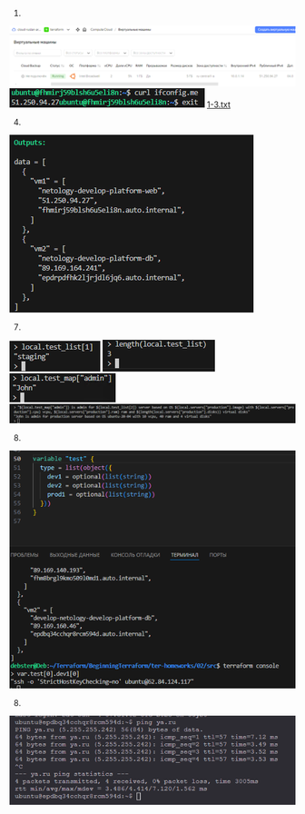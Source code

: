 1. 

![Alt text](https://github.com/RuslanArestov/Terraform-Basics/blob/master/images/1.png) 
![Alt text](https://github.com/RuslanArestov/Terraform-Basics/blob/master/images/1-2.png) 
[1-3.txt](https://github.com/RuslanArestov/Terraform-Basics/blob/master/images/1-3.txt)

4. 

![Alt text](https://github.com/RuslanArestov/Terraform-Basics/blob/master/images/4.png)
 
7. 

![Alt text](https://github.com/RuslanArestov/Terraform-Basics/blob/master/images/7-1.png) 
![Alt text](https://github.com/RuslanArestov/Terraform-Basics/blob/master/images/7-2.png) 
![Alt text](https://github.com/RuslanArestov/Terraform-Basics/blob/master/images/7-3.png) 
![Alt text](https://github.com/RuslanArestov/Terraform-Basics/blob/master/images/7-4.png)

8. 

![Alt text](https://github.com/RuslanArestov/Terraform-Basics/blob/master/images/8.png)

8. 

![Alt text](https://github.com/RuslanArestov/Terraform-Basics/blob/master/images/9.png)